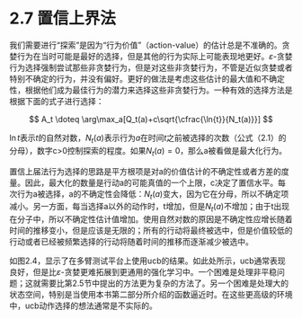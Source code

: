 # 2.7 置信上界法

我们需要进行“探索”是因为“行为价值”（action-value）的估计总是不准确的。贪婪行为在当时可能是最好的选择，但是其他的行为实际上可能表现地更好。$\varepsilon$-贪婪行为选择强制尝试那些非贪婪行为，但是对这些非贪婪行为，不管是近似贪婪或者特别不确定的行为，并没有偏好。更好的做法是考虑这些估计的最大值和不确定性，根据他们成为最佳行为的潜力来选择这些非贪婪行为。一种有效的选择方法是根据下面的式子进行选择：

$$
A_t  \doteq \arg\max_a[Q_t(a)+c\sqrt{\cfrac{\ln{t}}{N_t(a)}}]
$$

$\ln{t}$表示$t$的自然对数，$N_t(a)$表示行为$a$在时间$t$之前被选择的次数（公式（2.1）的分母），数字c>0控制探索的程度。如果$N_t(a)=0$，那么a被看做是最大化行为。

置信上届法行为选择的思路是平方根项是对a的价值估计的不确定性或者方差的度量。因此，最大化的数量是行动a的可能真值的一个上限，c决定了置信水平。每次行为a被选择，a的不确定性会降低：$N_t(a)$变大，因为它在分母，所以不确定项减小。另一方面，每当选择a以外的动作时，t增加，但是$N_t(a)$不增加；由于t出现在分子中，所以不确定性估计值增加。使用自然对数的原因是不确定性应增长随着时间的推移变小，但是应该是无限的；所有的行动将最终被选中，但是价值较低的行动或者已经被频繁选择的行动将随着时间的推移而逐渐减少被选中。

如图2.4，显示了在多臂测试平台上使用ucb的结果。如此处所示，ucb通常表现良好，但是比$\varepsilon$-贪婪更难拓展到更通用的强化学习中。一个困难是处理非平稳问题；这就需要比第2.5节中提出的方法更为复杂的方法了。另一个困难是处理大的状态空间，特别是当使用本书第二部分所介绍的函数逼近时。在这些更高级的环境中，ucb动作选择的想法通常是不实际的。